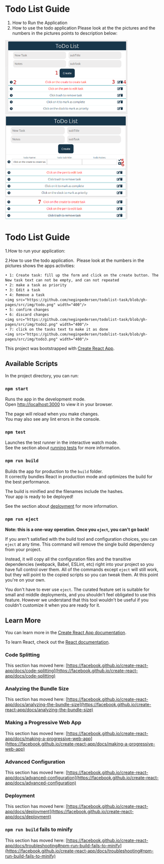 # Todo List Guide 
1. How to Run the Application
2.  How to use the todo application
 Please look at the the pictures and the numbers in the pictures points to description below: 
<img src="https://github.com/neginpedersen/todolist-task/blob/gh-pages/src/img/todo.png" width="400"/>


<img src="https://github.com/neginpedersen/todolist-task/blob/gh-pages/src/img/todo2.png" width="400"/>
<img src="https://github.com/neginpedersen/todolist-task/blob/gh-pages/src/img/todo3.png" width="400"/>



# Todo List Guide 

1.How to run your application:



2.How to use the todo application. 
Please look at the numbers in the pictures shows the apps activities:

    • 1: Create task: fill up the form and click on the create button. The New task text can not be empty, and can not repeated
    • 2: make a task as priority
    • 3: Edit a task
    • 4: Remove a task
    <img src="https://github.com/neginpedersen/todolist-task/blob/gh-pages/src/img/todo.png" width="400"/>
    • 5: confirm changes
    • 6: discard changes
    <img src="https://github.com/neginpedersen/todolist-task/blob/gh-pages/src/img/todo2.png" width="400"/>
    • 7: click on the tasks text to make it as done
    <img src="https://github.com/neginpedersen/todolist-task/blob/gh-pages/src/img/todo3.png" width="400"/>
    
This project was bootstrapped with [Create React App](https://github.com/facebook/create-react-app).

## Available Scripts

In the project directory, you can run:

### `npm start`

Runs the app in the development mode.\
Open [http://localhost:3000](http://localhost:3000) to view it in your browser.

The page will reload when you make changes.\
You may also see any lint errors in the console.

### `npm test`

Launches the test runner in the interactive watch mode.\
See the section about [running tests](https://facebook.github.io/create-react-app/docs/running-tests) for more information.

### `npm run build`

Builds the app for production to the `build` folder.\
It correctly bundles React in production mode and optimizes the build for the best performance.

The build is minified and the filenames include the hashes.\
Your app is ready to be deployed!

See the section about [deployment](https://facebook.github.io/create-react-app/docs/deployment) for more information.

### `npm run eject`

**Note: this is a one-way operation. Once you `eject`, you can't go back!**

If you aren't satisfied with the build tool and configuration choices, you can `eject` at any time. This command will remove the single build dependency from your project.

Instead, it will copy all the configuration files and the transitive dependencies (webpack, Babel, ESLint, etc) right into your project so you have full control over them. All of the commands except `eject` will still work, but they will point to the copied scripts so you can tweak them. At this point you're on your own.

You don't have to ever use `eject`. The curated feature set is suitable for small and middle deployments, and you shouldn't feel obligated to use this feature. However we understand that this tool wouldn't be useful if you couldn't customize it when you are ready for it.

## Learn More

You can learn more in the [Create React App documentation](https://facebook.github.io/create-react-app/docs/getting-started).

To learn React, check out the [React documentation](https://reactjs.org/).

### Code Splitting

This section has moved here: [https://facebook.github.io/create-react-app/docs/code-splitting](https://facebook.github.io/create-react-app/docs/code-splitting)

### Analyzing the Bundle Size

This section has moved here: [https://facebook.github.io/create-react-app/docs/analyzing-the-bundle-size](https://facebook.github.io/create-react-app/docs/analyzing-the-bundle-size)

### Making a Progressive Web App

This section has moved here: [https://facebook.github.io/create-react-app/docs/making-a-progressive-web-app](https://facebook.github.io/create-react-app/docs/making-a-progressive-web-app)

### Advanced Configuration

This section has moved here: [https://facebook.github.io/create-react-app/docs/advanced-configuration](https://facebook.github.io/create-react-app/docs/advanced-configuration)

### Deployment

This section has moved here: [https://facebook.github.io/create-react-app/docs/deployment](https://facebook.github.io/create-react-app/docs/deployment)

### `npm run build` fails to minify

This section has moved here: [https://facebook.github.io/create-react-app/docs/troubleshooting#npm-run-build-fails-to-minify](https://facebook.github.io/create-react-app/docs/troubleshooting#npm-run-build-fails-to-minify)
